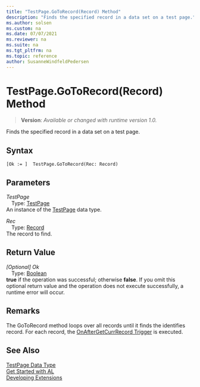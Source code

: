 ```yaml
---
title: "TestPage.GoToRecord(Record) Method"
description: "Finds the specified record in a data set on a test page."
ms.author: solsen
ms.custom: na
ms.date: 07/07/2021
ms.reviewer: na
ms.suite: na
ms.tgt_pltfrm: na
ms.topic: reference
author: SusanneWindfeldPedersen
---
```

[//]: # (START>DO_NOT_EDIT)
[//]: # (IMPORTANT:Do not edit any of the content between here and the END>DO_NOT_EDIT.)
[//]: # (Any modifications should be made in the .xml files in the ModernDev repo.)
# TestPage.GoToRecord(Record) Method
> **Version**: _Available or changed with runtime version 1.0._

Finds the specified record in a data set on a test page.


## Syntax
```AL
[Ok := ]  TestPage.GoToRecord(Rec: Record)
```
## Parameters
*TestPage*  
&emsp;Type: [TestPage](testpage-data-type.md)  
An instance of the [TestPage](testpage-data-type.md) data type.  

*Rec*  
&emsp;Type: [Record](../record/record-data-type.md)  
The record to find.  


## Return Value
*[Optional] Ok*  
&emsp;Type: [Boolean](../boolean/boolean-data-type.md)  
**true** if the operation was successful; otherwise **false**.   If you omit this optional return value and the operation does not execute successfully, a runtime error will occur.  


[//]: # (IMPORTANT: END>DO_NOT_EDIT)

## Remarks
The GoToRecord method loops over all records until it finds the identifies record.  For each record, the [OnAfterGetCurrRecord Trigger](../../triggers-auto/page/devenv-onaftergetcurrrecord-page-trigger.md) is executed. 

## See Also
[TestPage Data Type](testpage-data-type.md)  
[Get Started with AL](../../devenv-get-started.md)  
[Developing Extensions](../../devenv-dev-overview.md)